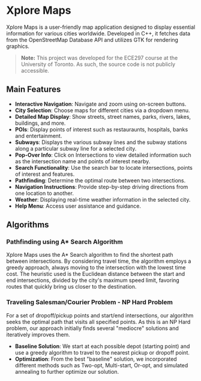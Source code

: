 # Xplore Maps

 
Xplore Maps is a user-friendly map application designed to display essential information for various cities worldwide. Developed in C++, it fetches data from the OpenStreetMap Database API and utilizes GTK for rendering graphics.

> **Note:** This project was developed for the ECE297 course at the University of Toronto. As such, the source code is not publicly accessible.

## Main Features
- **Interactive Navigation**: Navigate and zoom using on-screen buttons.
- **City Selection**: Choose maps for different cities via a dropdown menu.
- **Detailed Map Display**: Show streets, street names, parks, rivers, lakes, buildings, and more.
- **POIs**: Display points of interest such as restauraunts, hospitals, banks and entertainment.
- **Subways**: Displays the various subway lines and the subway stations along a particular subway line for a selected city.
- **Pop-Over Info**: Click on Intersections to view detailed information such as the intersection name and points of interest nearby.
- **Search Functionality**: Use the search bar to locate intersections, points of interest and features.
- **Pathfinding**: Determine the optimal route between two intersections.
- **Navigation Instructions**: Provide step-by-step driving directions from one location to another.
- **Weather**: Displaying real-time weather information in the selected city.
- **Help Menu**: Access user assistance and guidance.

## Algorithms

### Pathfinding using A* Search Algorithm
Xplore Maps uses the A* Search algorithm to find the shortest path between intersections. By considering travel time, the algorithm employs a greedy approach, always moving to the intersection with the lowest time cost. The heuristic used is the Euclidean distance between the start and end intersections, divided by the city's maximum speed limit, favoring routes that quickly bring us closer to the destination.

### Traveling Salesman/Courier Problem - NP Hard Problem
For a set of dropoff/pickup points and start/end intersections, our algorithm seeks the optimal path that visits all specified points. As this is an NP Hard problem, our approach initially finds several "mediocre" solutions and iteratively improves them.

- **Baseline Solution**: We start at each possible depot (starting point) and use a greedy algorithm to travel to the nearest pickup or dropoff point.
- **Optimization**: From the best "baseline" solution, we incorporated different methods such as Two-opt, Multi-start, Or-opt, and simulated annealing to further optimize our solution.
